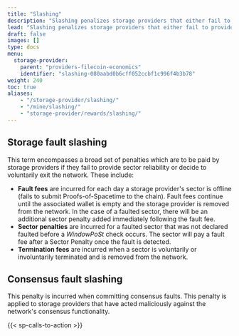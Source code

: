 ```yaml
---
title: "Slashing"
description: "Slashing penalizes storage providers that either fail to provide reliable uptime or act maliciously against the network."
lead: "Slashing penalizes storage providers that either fail to provide reliable uptime or act maliciously against the network. In Filecoin, storage providers are succeptible to two different kinds of slashing: _storage fault slashing_, and _consensus fault slashing_."
draft: false
images: []
type: docs
menu:
  storage-provider:
    parent: "providers-filecoin-economics"
    identifier: "slashing-080aabd0b6cff052ccbf1c996f4b3b78"
weight: 240
toc: true
aliases:
    - "/storage-provider/slashing/"
    - "/mine/slashing/"
    - "storage-provider/rewards/slashing/"
---
```


## Storage fault slashing

This term encompasses a broad set of penalties which are to be paid by storage providers if they fail to provide sector reliability or decide to voluntarily exit the network. These include:

- **Fault fees** are incurred for each day a storage provider's sector is offline (fails to submit Proofs-of-Spacetime to the chain). Fault fees continue until the associated wallet is empty and the storage provider is removed from the network. In the case of a faulted sector, there will be an additional sector penalty added immediately following the fault fee.
- **Sector penalties** are incurred for a faulted sector that was not declared faulted before a _WindowPoSt_ check occurs. The sector will pay a fault fee after a Sector Penalty once the fault is detected.
- **Termination fees** are incurred when a sector is voluntarily or involuntarily terminated and is removed from the network.

## Consensus fault slashing

This penalty is incurred when committing consensus faults. This penalty is applied to storage providers that have acted maliciously against the network's consensus functionality.

{{< sp-calls-to-action >}}
